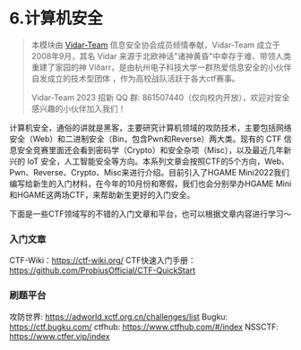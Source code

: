 # 6.计算机安全

> 本模块由 [Vidar-Team](https://vidar.club)  信息安全协会成员倾情奉献，Vidar-Team 成立于2008年9月，其名 Vidar 来源于北欧神话"诸神黄昏"中幸存于难、带领人类重建了家园的神 Víðarr，是由杭州电子科技大学一群热爱信息安全的小伙伴自发成立的技术型团体 ，作为高校战队活跃于各大ctf赛事。
> 
> Vidar-Team 2023 招新 QQ 群: 861507440（仅向校内开放），欢迎对安全感兴趣的小伙伴加入我们！


计算机安全，通俗的讲就是黑客，主要研究计算机领域的攻防技术，主要包括网络安全（Web）和二进制安全（Bin，包含Pwn和Reverse）两大类。现有的 CTF 信息安全竞赛里面还会看到密码学（Crypto）和安全杂项（Misc），以及最近几年新兴的 IoT 安全，人工智能安全等方向。本系列文章会按照CTF的5个方向，Web、Pwn、Reverse、Crypto、Misc来进行介绍。目前引入了HGAME Mini2022我们编写给新生的入门材料，在今年的10月份和寒假，我们也会分别举办HGAME Mini和HGAME这两场CTF，来帮助新生更好的入门安全。

下面是一些CTF领域写的不错的入门文章和平台，也可以根据文章内容进行学习～

### 入门文章
CTF-Wiki：https://ctf-wiki.org/
CTF快速入门手册：https://github.com/ProbiusOfficial/CTF-QuickStart


### 刷题平台
攻防世界: https://adworld.xctf.org.cn/challenges/list
Bugku: https://ctf.bugku.com/
ctfhub: https://www.ctfhub.com/#/index
NSSCTF: https://www.ctfer.vip/index
